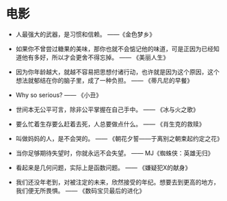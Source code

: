 # 电影

* 人最强大的武器，是习惯和信赖。
——《金色梦乡》

* 如果你不曾尝过糖果的美味，那你也就不会惦记他的味道，可是正因为已经知道他有多好，所以才会更舍不得忘掉。
—— 《美丽人生》

* 因为你年龄越大，就越不容易把思想付诸行动，也许就是因为这个原因，这个想法就郁结在你的脑子里，成了一种负担。
—— 《蒂凡尼的早餐》

* Why so serious?
—— 《小丑》

* 世间本无公平可言，除非公平掌握在自己手中。
—— 《冰与火之歌》

* 要么忙着生存要么赶着去死，人总要做点什么。
—— 《肖生克的救赎》

* 叫做妈妈的人，是不会哭的。
—— 《朝花夕誓——于离别之朝束起约定之花》

* 当你足够期待失望时，你就永远不会失望。
—— MJ《蜘蛛侠：英雄无归》

* 看起来是几何问题，实际上是函数问题。
—— 《嫌疑犯X的献身》

* 我们还没年老到，对被注定的未来，欣然接受的年纪。想要去到更高的地方，我们便无所畏惧。
—— 《数码宝贝最后的进化》